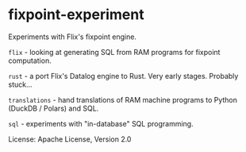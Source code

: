 # fixpoint-experiment

Experiments with Flix's fixpoint engine.

`flix` - looking at generating SQL from RAM programs for fixpoint computation.

`rust` - a port Flix's Datalog engine to Rust. Very early stages. Probably stuck...

`translations` - hand translations of RAM machine programs to Python (DuckDB / Polars) and SQL.

`sql` - experiments with "in-database" SQL programming.

License: Apache License, Version 2.0

